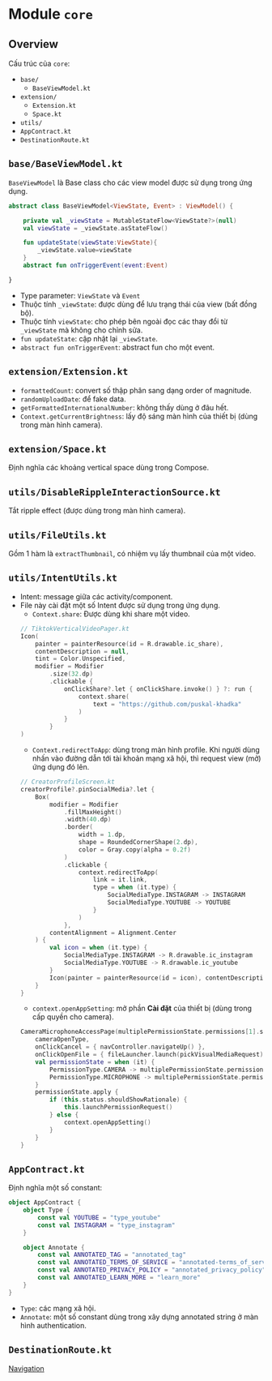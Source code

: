 # Module `core`

## Overview
Cấu trúc của `core`:
- `base/`
    - `BaseViewModel.kt`
- `extension/`
    - `Extension.kt`
    - `Space.kt`
- `utils/`
- `AppContract.kt`
- `DestinationRoute.kt`

## `base/BaseViewModel.kt`
`BaseViewModel` là Base class cho các view model được sử dụng trong ứng dụng.
```kotlin
abstract class BaseViewModel<ViewState, Event> : ViewModel() {

    private val _viewState = MutableStateFlow<ViewState?>(null)
    val viewState = _viewState.asStateFlow()

    fun updateState(viewState:ViewState){
        _viewState.value=viewState
    }
    abstract fun onTriggerEvent(event:Event)

}
```
- Type parameter: `ViewState` và `Event`
- Thuộc tính `_viewState`: được dùng để lưu trạng thái của view (bất đồng bộ).
- Thuộc tính `viewState`: cho phép bên ngoài đọc các thay đổi từ `_viewState` mà không cho chỉnh sửa.
- `fun updateState`: cập nhật lại `_viewState`.
- `abstract fun onTriggerEvent`: abstract fun cho một event.

## `extension/Extension.kt`
- `formattedCount`: convert số thập phân sang dạng order of magnitude.
- `randomUploadDate`: để fake data.
- `getFormattedInternationalNumber`: không thấy dùng ở đâu hết.
- `Context.getCurrentBrightness`: lấy độ sáng màn hình của thiết bị (dùng trong màn hình camera).

## `extension/Space.kt`
Định nghĩa các khoảng vertical space dùng trong Compose.

## `utils/DisableRippleInteractionSource.kt`
Tắt ripple effect (được dùng trong màn hình camera).

## `utils/FileUtils.kt`
Gồm 1 hàm là `extractThumbnail`, có nhiệm vụ lấy thumbnail của một video.

## `utils/IntentUtils.kt`
- Intent: message giữa các activity/component.
- File này cài đặt một số Intent được sử dụng trong ứng dụng.
    - `Context.share`: Được dùng khi share một video.
    ```kotlin
    // TiktokVerticalVideoPager.kt
    Icon(
        painter = painterResource(id = R.drawable.ic_share),
        contentDescription = null,
        tint = Color.Unspecified,
        modifier = Modifier
            .size(32.dp)
            .clickable {
                onClickShare?.let { onClickShare.invoke() } ?: run {
                    context.share(
                        text = "https://github.com/puskal-khadka"
                    )
                }
            }
    )
    ```
    - `Context.redirectToApp`: dùng trong màn hình profile. Khi người dùng nhấn vào đường dẫn tới tài khoản mạng xã hội, thì request view (mở) ứng dụng đó lên.
    ```kotlin
    // CreatorProfileScreen.kt
    creatorProfile?.pinSocialMedia?.let {
        Box(
            modifier = Modifier
                .fillMaxHeight()
                .width(40.dp)
                .border(
                    width = 1.dp,
                    shape = RoundedCornerShape(2.dp),
                    color = Gray.copy(alpha = 0.2f)
                )
                .clickable {
                    context.redirectToApp(
                        link = it.link,
                        type = when (it.type) {
                            SocialMediaType.INSTAGRAM -> INSTAGRAM
                            SocialMediaType.YOUTUBE -> YOUTUBE
                        }
                    )
                },
            contentAlignment = Alignment.Center
        ) {
            val icon = when (it.type) {
                SocialMediaType.INSTAGRAM -> R.drawable.ic_instagram
                SocialMediaType.YOUTUBE -> R.drawable.ic_youtube
            }
            Icon(painter = painterResource(id = icon), contentDescription = null)
        }
    }
    ```
    - `context.openAppSetting`: mở phần **Cài đặt** của thiết bị (dùng trong cấp quyền cho camera).
    ```kotlin
    CameraMicrophoneAccessPage(multiplePermissionState.permissions[1].status.isGranted,
        cameraOpenType,
        onClickCancel = { navController.navigateUp() },
        onClickOpenFile = { fileLauncher.launch(pickVisualMediaRequest) }) {
        val permissionState = when (it) {
            PermissionType.CAMERA -> multiplePermissionState.permissions[1]
            PermissionType.MICROPHONE -> multiplePermissionState.permissions[1]
        }
        permissionState.apply {
            if (this.status.shouldShowRationale) {
                this.launchPermissionRequest()
            } else {
                context.openAppSetting()
            }
        }
    }
    ```

## `AppContract.kt`
Định nghĩa một số constant:
```kotlin
object AppContract {
    object Type {
        const val YOUTUBE = "type_youtube"
        const val INSTAGRAM = "type_instagram"
    }

    object Annotate {
        const val ANNOTATED_TAG = "annotated_tag"
        const val ANNOTATED_TERMS_OF_SERVICE = "annotated-terms_of_service"
        const val ANNOTATED_PRIVACY_POLICY = "annotated_privacy_policy"
        const val ANNOTATED_LEARN_MORE = "learn_more"
    }
}
```
- `Type`: các mạng xã hội.
- `Annotate`: một số constant dùng trong xây dựng annotated string ở màn hình authentication.

## `DestinationRoute.kt`
[Navigation](Navigation.md)